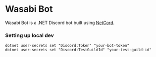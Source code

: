 # Wasabi Bot

Wasabi Bot is a .NET Discord bot built using [NetCord](https://github.com/NetCordDev/NetCord).

### Setting up local dev


```
dotnet user-secrets set "Discord:Token" "your-bot-token"
dotnet user-secrets set "Discord:TestGuildId" "your-test-guild-id"
```
